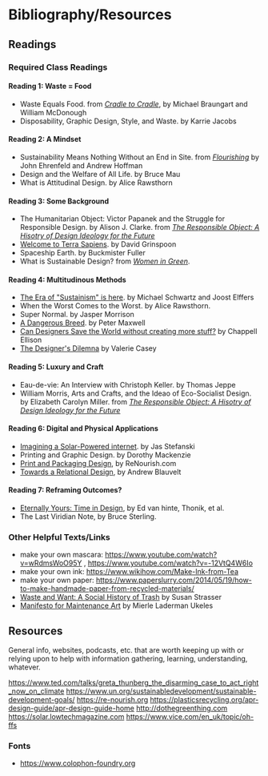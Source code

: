 # Bibliography/Resources

## Readings

### Required Class Readings

#### Reading 1: Waste = Food
- Waste Equals Food. from [_Cradle to Cradle_](http://www.worldcat.org/oclc/1081333758), by Michael Braungart and William McDonough
- Disposability, Graphic Design, Style, and Waste. by Karrie Jacobs

#### Reading 2: A Mindset
- Sustainability Means Nothing Without an End in Site. from [_Flourishing_](http://www.worldcat.org/oclc/1058773157) by John Ehrenfeld and Andrew Hoffman
- Design and the Welfare of All Life. by Bruce Mau
- What is Attitudinal Design. by Alice Rawsthorn

#### Reading 3: Some Background
- The Humanitarian Object: Victor Papanek and the Struggle for Responsible Design. by Alison J. Clarke. from [_The Responsible Object: A Hisotry of Design Ideology for the Future_](http://www.worldcat.org/oclc/1014288713)
- [Welcome to Terra Sapiens](https://aeon.co/essays/enter-the-sapiezoic-a-new-aeon-of-self-aware-global-change). by David Grinspoon
- Spaceship Earth. by Buckmister Fuller
- What is Sustainable Design? from [_Women in Green_](http://www.worldcat.org/oclc/896798993).

#### Reading 4: Multitudinous Methods
- [The Era of "Sustainism" is here](https://www.sustainism.com/www.sustainism.com/statement.html). by Michael Schwartz and Joost Elffers
- When the Worst Comes to the Worst. by Alice Rawsthorn.
- Super Normal. by Jasper Morrison
- [A Dangerous Breed](https://www.readingdesign.org/dangerous-breed). by Peter Maxwell
- [Can Designers Save the World without creating more stuff?](https://medium.com/@chappelltracker/can-designers-save-the-world-without-creating-more-stuff-f3a6e5272a56) by Chappell Ellison
- [The Designer's Dilemna](https://www.readingdesign.org/the-designers-dilemma) by Valerie Casey

#### Reading 5: Luxury and Craft
- Eau-de-vie: An Interview with Christoph Keller. by Thomas Jeppe
- William Morris, Arts and Crafts, and the Ideao of Eco-Socialist Design. by Elizabeth Carolyn Miller. from [_The Responsible Object: A Hisotry of Design Ideology for the Future_](http://www.worldcat.org/oclc/1014288713)

#### Reading 6: Digital and Physical Applications
- [Imagining a Solar-Powered internet](https://walkerart.org/magazine/low-tech-magazine-kris-de-decker). by Jas Stefanski
- Printing and Graphic Design. by Dorothy Mackenzie
- [Print and Packaging Design](https://re-nourish.org/print-packaging-design/), by ReNourish.com
- [Towards a Relational Design](https://designobserver.com/feature/towards-relational-design/7557), by Andrew Blauvelt

#### Reading 7: Reframing Outcomes?
- [Eternally Yours: Time in Design](http://www.worldcat.org/oclc/58421900), by Ed van hinte, Thonik, et al.
- The Last Viridian Note, by Bruce Sterling.

### Other Helpful Texts/Links

- make your own mascara: https://www.youtube.com/watch?v=wRdmsWoO95Y ,  https://www.youtube.com/watch?v=-12VtQ4W6Io
- make your own ink: https://www.wikihow.com/Make-Ink-from-Tea
- make your own paper: https://www.paperslurry.com/2014/05/19/how-to-make-handmade-paper-from-recycled-materials/
- [Waste and Want: A Social History of Trash](http://www.worldcat.org/oclc/845213429) by Susan Strasser
- [Manifesto for Maintenance Art](https://www.arnolfini.org.uk/blog/manifesto-for-maintenance-art-1969/Ukeles_MANIFESTO.pdf) by Mierle Laderman Ukeles

## Resources

General info, websites, podcasts, etc. that are worth keeping up with or relying upon to help with information gathering, learning, understanding, whatever.

https://www.ted.com/talks/greta_thunberg_the_disarming_case_to_act_right_now_on_climate
https://www.un.org/sustainabledevelopment/sustainable-development-goals/
https://re-nourish.org
https://plasticsrecycling.org/apr-design-guide/apr-design-guide-home
http://dothegreenthing.com
https://solar.lowtechmagazine.com
https://www.vice.com/en_uk/topic/oh-ffs

### Fonts
- https://www.colophon-foundry.org 